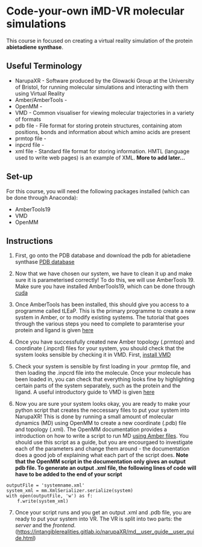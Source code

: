 # Code-your-own iMD-VR molecular simulations
This course in focused on creating a virtual reality simulation of the protein **abietadiene synthase**. 

## Useful Terminology 
* NarupaXR - Software produced by the Glowacki Group at the University of Bristol, for running molecular simulations and interacting with them using Virtual Reality
* Amber/AmberTools - 
* OpenMM -
* VMD - Common visualiser for viewing molecular trajectories in a variety of formats
* pdb file - File format for storing protein structures, containing atom positions, bonds and information about which amino acids are present
* prmtop file - 
* inpcrd file - 
* xml file - Standard file format for storing information. HMTL (language used to write web pages) is an example of XML.
**More to add later...**

## Set-up
For this course, you will need the following packages installed (which can be done through Anaconda):
* AmberTools19
* VMD
* OpenMM 

## Instructions

1. First, go onto the PDB database and download the pdb for abietadiene synthase [PDB database](https://www.rcsb.org/structure/3s9v) 

2. Now that we have chosen our system, we have to clean it up and make sure it is parameterised correctly! To do this, we will use AmberTools 19. Make sure you have installed AmberTools19, which can be done through [cuda](http://ambermd.org/GetAmber.php)

3. Once AmberTools has been installed, this should give you access to a programme called tLEaP. This is the primary programme to create a new system in Amber, or to modify existing systems. The tutorial that goes through the various steps you need to complete to paramterise your protein and ligand is given [here](http://ambermd.org/tutorials/pengfei/index.htm)

4. Once you have successfully created new Amber topology (.prmtop) and coordinate (.inpcrd) files for your system, you should check that the system looks sensible by checking it in VMD. First, [install VMD](https://www.ks.uiuc.edu/Development/Download/download.cgi?PackageName=VMD)

5. Check your system is sensible by first loading in your .prmtop file, and then loading the .inpcrd file into the molecule. Once your molecule has been loaded in, you can check that everything looks fine by highlighting certain parts of the system separately, such as the protein and the ligand. A useful introductory guide to VMD is given [here](https://chryswoods.com/dynamics/visualisation/mouse.html)

6. Now you are sure your system looks okay, you are ready to make your python script that creates the neccessary files to put your system into NarupaXR! This is done by running a small amount of molecular dynamics (MD) using OpenMM to create a new coordinate (.pdb) file and topology (.xml). The OpenMM documentation provides a introduction on how to write a script to run MD [using Amber files](http://docs.openmm.org/latest/userguide/application.html#using-amber-files). 
You should use this script as a guide, but you are encourgaed to investigate each of the parameters and change them around - the documentation does a good job of explaining what each part of the script does. 
**Note that the OpenMM script in the documentation only gives an output pdb file. To generate an output .xml file, the following lines of code will have to be added to the end of your script**
```
outputFile = 'systemname.xml'
system_xml = mm.XmlSerializer.serialize(system)
with open(outputFile, 'w') as f:
    f.write(system_xml)
```

7. Once your script runs and you get an output .xml and .pdb file, you are ready to put your system into VR. The VR is split into two parts: the *server* and the *frontend*.   (https://intangiblerealities.gitlab.io/narupaXR/md__user_guide__user_guide.html)
